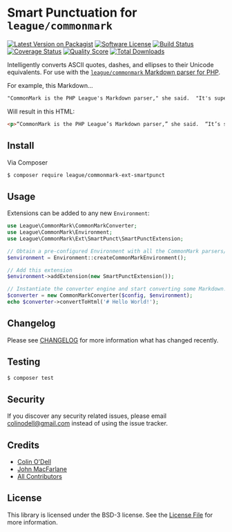 # Smart Punctuation for `league/commonmark`

[![Latest Version on Packagist][ico-version]][link-packagist]
[![Software License][ico-license]](LICENSE.md)
[![Build Status][ico-travis]][link-travis]
[![Coverage Status][ico-scrutinizer]][link-scrutinizer]
[![Quality Score][ico-code-quality]][link-code-quality]
[![Total Downloads][ico-downloads]][link-downloads]

Intelligently converts ASCII quotes, dashes, and ellipses to their Unicode equivalents.  For use with the [`league/commonmark` Markdown parser for PHP](https://github.com/thephpleague/commonmark).

For example, this Markdown...

```md
"CommonMark is the PHP League's Markdown parser," she said.  "It's super-configurable... you can even use additional extensions to expand its capabilities -- just like this one!"
```

Will result in this HTML:

```html
<p>“CommonMark is the PHP League’s Markdown parser,” she said.  “It’s super-configurable… you can even use additional extensions to expand its capabilities – just like this one!”</p>
```

## Install

Via Composer

``` bash
$ composer require league/commonmark-ext-smartpunct
```

## Usage

Extensions can be added to any new `Environment`:

``` php
use League\CommonMark\CommonMarkConverter;
use League\CommonMark\Environment;
use League\CommonMark\Ext\SmartPunct\SmartPunctExtension;

// Obtain a pre-configured Environment with all the CommonMark parsers/renderers ready-to-go
$environment = Environment::createCommonMarkEnvironment();

// Add this extension
$environment->addExtension(new SmartPunctExtension());

// Instantiate the converter engine and start converting some Markdown!
$converter = new CommonMarkConverter($config, $environment);
echo $converter->convertToHtml('# Hello World!');
```

## Changelog

Please see [CHANGELOG](CHANGELOG.md) for more information what has changed recently.

## Testing

``` bash
$ composer test
```

## Security

If you discover any security related issues, please email colinodell@gmail.com instead of using the issue tracker.

## Credits

- [Colin O'Dell][link-author]
- [John MacFarlane][link-jgm]
- [All Contributors][link-contributors]

## License

This library is licensed under the BSD-3 license.  See the [License File](LICENSE.md) for more information.

[ico-version]: https://img.shields.io/packagist/v/league/commonmark-ext-smartpunct.svg?style=flat-square
[ico-license]: http://img.shields.io/badge/License-BSD--3-brightgreen.svg?style=flat-square
[ico-travis]: https://img.shields.io/travis/thephpleague/commonmark-ext-smartpunct/master.svg?style=flat-square
[ico-scrutinizer]: https://img.shields.io/scrutinizer/coverage/g/thephpleague/commonmark-ext-smartpunct.svg?style=flat-square
[ico-code-quality]: https://img.shields.io/scrutinizer/g/thephpleague/commonmark-ext-smartpunct.svg?style=flat-square
[ico-downloads]: https://img.shields.io/packagist/dt/league/commonmark-ext-smartpunct.svg?style=flat-square

[link-packagist]: https://packagist.org/packages/league/commonmark-ext-smartpunct
[link-travis]: https://travis-ci.org/thephpleague/commonmark-ext-smartpunct
[link-scrutinizer]: https://scrutinizer-ci.com/g/thephpleague/commonmark-ext-smartpunct/code-structure
[link-code-quality]: https://scrutinizer-ci.com/g/thephpleague/commonmark-ext-smartpunct
[link-downloads]: https://packagist.org/packages/league/commonmark-ext-smartpunct
[link-author]: https://github.com/colinodell
[link-contributors]: ../../contributors
[link-league-commonmark]: https://github.com/thephpleague/commonmark
[link-jgm]: https://github.com/jgm
